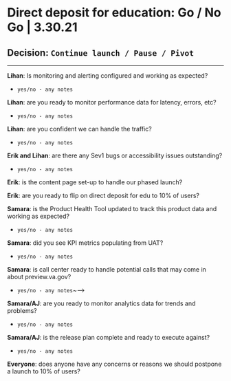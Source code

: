 # Direct deposit for education: Go / No Go | 3.30.21

## Decision: `Continue launch / Pause / Pivot`

---

**Lihan**: Is monitoring and alerting configured and working as expected?
- `yes/no - any notes`

**Lihan**: are you ready to monitor performance data for latency, errors, etc?
- `yes/no - any notes`

**Lihan**: are you confident we can handle the traffic?
- `yes/no - any notes`

**Erik and Lihan**: are there any Sev1 bugs or accessibility issues outstanding?
- `yes/no - any notes`

**Erik**: is the content page set-up to handle our phased launch?

**Erik**: are you ready to flip on direct deposit for edu to 10% of users?

**Samara**: is the Product Health Tool updated to track this product data and working as expected?
- `yes/no - any notes`

**Samara**: did you see KPI metrics populating from UAT?
- `yes/no - any notes`

**Samara**: is call center ready to handle potential calls that may come in about preview.va.gov?
- `yes/no - any notes`~-->

**Samara/AJ**: are you ready to monitor analytics data for trends and problems?
- `yes/no - any notes`

**Samara/AJ**: is the release plan complete and ready to execute against?
- `yes/no - any notes`

**Everyone**: does anyone have any concerns or reasons we should postpone a launch to 10% of users?
